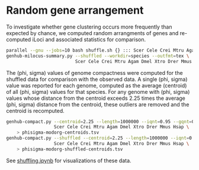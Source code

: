 # Random gene arrangement

To investigate whether gene clustering occurs more frequently than expected by chance, we computed random arrangments of genes and re-computed iLoci and associated statistics for comparison.

```bash
parallel --gnu --jobs=10 bash shuffle.sh {} ::: Scer Cele Crei Mtru Agam Dmel Xtro Drer Mmus Hsap
genhub-milocus-summary.py --shuffled --workdir=species --outfmt=tex \
                          Scer Cele Crei Mtru Agam Dmel Xtro Drer Mmus Hsap
```

The (phi, sigma) values of genome compactness were computed for the shuffled data for comparison with the observed data.
A single (phi, sigma) value was reported for each genome, computed as the average (centroid) of all (phi, sigma) values for that species.
For any genome with (phi, sigma) values whose distance from the centroid exceeds 2.25 times the average (phi, sigma) distance from the centroid, these outliers are removed and the centroid is recomputed.

```bash
genhub-compact.py --centroid=2.25 --length=1000000 --iqnt=0.95 --gqnt=0.05 \
                  Scer Cele Crei Mtru Agam Dmel Xtro Drer Mmus Hsap \
    > phisigma-modorg-centroids.tsv
genhub-compact.py --shuffled --centroid=2.25 --length=1000000 --iqnt=0.95 --gqnt=0.05 \
                  Scer Cele Crei Mtru Agam Dmel Xtro Drer Mmus Hsap \
    > phisigma-modorg-shuffled-centroids.tsv
```

See [shuffling.ipynb](shuffling.ipynb) for visualizations of these data.
